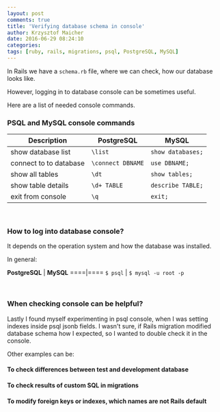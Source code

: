 ```yaml
---
layout: post
comments: true
title: 'Verifying database schema in console'
author: Krzysztof Maicher
date: 2016-06-29 08:24:10
categories:
tags: [ruby, rails, migrations, psql, PostgreSQL, MySQL]
---
```


In Rails we have a `schema.rb` file, where we can check, how our database looks like.

However, logging in to database console can be sometimes useful.

Here are a list of needed console commands.

### PSQL and MySQL console commands

| __Description__ |__PostgreSQL__ | __MySQL__ |
|---------------|-----------|--------------------- |
| show database list |`\list` | `show databases;` |
| connect to to database |`\connect DBNAME` | `use DBNAME;` |
| show all tables |`\dt` | `show tables;` |
| show table details |`\d+ TABLE` | `describe TABLE;` |
| exit from console |`\q` | `exit;` |

&nbsp;

### How to log into database console?

It depends on the operation system and how the database was installed.

In general:

__PostgreSQL__ | __MySQL__
====|====
`$ psql` | `$ mysql -u root -p`

&nbsp;

### When checking console can be helpful?

Lastly I found myself experimenting in psql console, when I was setting indexes inside psql jsonb fields. I wasn't sure, if Rails migration modified database schema how I expected, so I wanted to double check it in the console.

Other examples can be:

#### To check differences between test and development database

#### To check results of custom SQL in migrations

#### To modify foreign keys or indexes, which names are not Rails default
